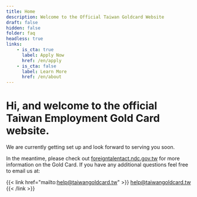```yaml
---
title: Home
description: Welcome to the Official Taiwan Goldcard Website
draft: false
hidden: false
folder: faq
headless: true
links:
    - is_cta: true
      label: Apply Now
      href: /en/apply
    - is_cta: false
      label: Learn More
      href: /en/about
---
```


# Hi, and welcome to the official Taiwan Employment Gold Card website.

We are currently getting set up and look forward to serving you soon.

In the meantime, please check out [foreigntalentact.ndc.gov.tw](https://foreigntalentact.ndc.gov.tw/) for more information on the Gold Card. If you have any additional questions feel free to email us at:

{{< link href="mailto:help@taiwangoldcard.tw" >}}
help@taiwangoldcard.tw
{{< /link >}}
